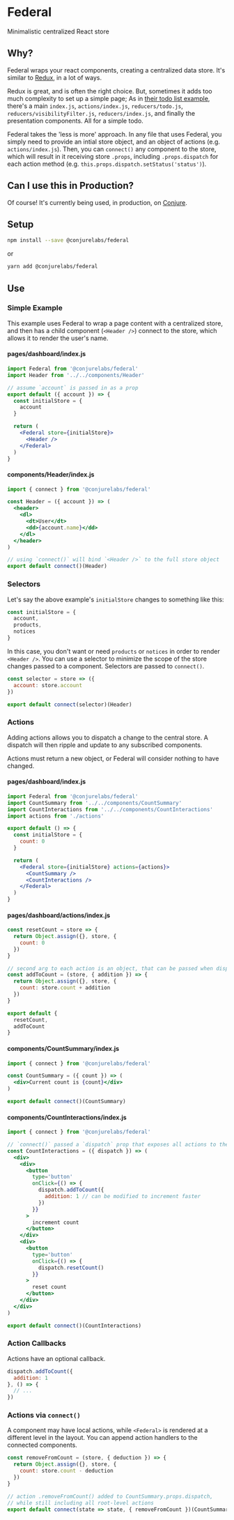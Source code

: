 # Federal

Minimalistic centralized React store

## Why?

Federal wraps your react components, creating a centralized data store. It's similar to [Redux](https://github.com/reactjs/react-redux), in a lot of ways.

Redux is great, and is often the right choice. But, sometimes it adds too much complexity to set up a simple page; As in [their todo list example](http://redux.js.org/docs/basics/ExampleTodoList.html), there's a main `index.js`, `actions/index.js`, `reducers/todo.js`, `reducers/visibilityFilter.js`, `reducers/index.js`, and finally the presentation components. All for a simple todo.

Federal takes the 'less is more' approach. In any file that uses Federal, you simply need to provide an intial store object, and an object of actions (e.g. `actions/index.js`). Then, you can `connect()` any component to the store, which will result in it receiving store `.props`, including `.props.dispatch` for each action method (e.g. `this.props.dispatch.setStatus('status')`).

## Can I use this in Production?

Of course! It's currently being used, in production, on [Conjure](https://conjure.sh).

## Setup

```bash
npm install --save @conjurelabs/federal
```

or

```bash
yarn add @conjurelabs/federal
```

## Use

### Simple Example

This example uses Federal to wrap a page content with a centralized store, and then has a child component (`<Header />`) connect to the store, which allows it to render the user's name.

#### pages/dashboard/index.js

```jsx
import Federal from '@conjurelabs/federal'
import Header from '../../components/Header'

// assume `account` is passed in as a prop
export default ({ account }) => {
  const initialStore = {
    account
  }

  return (
    <Federal store={initialStore}>
      <Header />
    </Federal>
  )
}
```

#### components/Header/index.js

```jsx
import { connect } from '@conjurelabs/federal'

const Header = ({ account }) => (
  <header>
    <dl>
      <dt>User</dt>
      <dd>{account.name}</dd>
    </dl>
  </header>
)

// using `connect()` will bind `<Header />` to the full store object
export default connect()(Header)
```

### Selectors

Let's say the above example's `initialStore` changes to something like this:

```jsx
const initialStore = {
  account,
  products,
  notices
}
```

In this case, you don't want or need `products` or `notices` in order to render `<Header />`. You can use a selector to minimize the scope of the store changes passed to a component. Selectors are passed to `connect()`.

```jsx
const selector = store => ({
  account: store.account
})

export default connect(selector)(Header)
```

### Actions

Adding actions allows you to dispatch a change to the central store. A dispatch will then ripple and update to any subscribed components.

Actions must return a new object, or Federal will consider nothing to have changed.

#### pages/dashboard/index.js

```jsx
import Federal from '@conjurelabs/federal'
import CountSummary from '../../components/CountSummary'
import CountInteractions from '../../components/CountInteractions'
import actions from './actions'

export default () => {
  const initialStore = {
    count: 0
  }

  return (
    <Federal store={initialStore} actions={actions}>
      <CountSummary />
      <CountInteractions />
    </Federal>
  )
}
```

#### pages/dashboard/actions/index.js

```jsx
const resetCount = store => {
  return Object.assign({}, store, {
    count: 0
  })
}

// second arg to each action is an object, that can be passed when dispatching
const addToCount = (store, { addition }) => {
  return Object.assign({}, store, {
    count: store.count + addition
  })
}

export default {
  resetCount,
  addToCount
}
```

#### components/CountSummary/index.js

```jsx
import { connect } from '@conjurelabs/federal'

const CountSummary = ({ count }) => (
  <div>Current count is {count}</div>
)

export default connect()(CountSummary)
```

#### components/CountInteractions/index.js

```jsx
import { connect } from '@conjurelabs/federal'

// `connect()` passed a `dispatch` prop that exposes all actions to the component
const CountInteractions = ({ dispatch }) => (
  <div>
    <div>
      <button
        type='button'
        onClick={() => {
          dispatch.addToCount({
            addition: 1 // can be modified to increment faster
          })
        }}
      >
        increment count
      </button>
    </div>
    <div>
      <button
        type='button'
        onClick={() => {
          dispatch.resetCount()
        }}
      >
        reset count
      </button>
    </div>
  </div>
)

export default connect()(CountInteractions)
```

### Action Callbacks

Actions have an optional callback.

```jsx
dispatch.addToCount({
  addition: 1
}, () => {
  // ...
})
```

### Actions via `connect()`

A component may have local actions, while `<Federal>` is rendered at a different level in the layout. You can append action handlers to the connected components.

```jsx
const removeFromCount = (store, { deduction }) => {
  return Object.assign({}, store, {
    count: store.count - deduction
  })
}

// action .removeFromCount() added to CountSummary.props.dispatch,
// while still including all root-level actions
export default connect(state => state, { removeFromCount })(CountSummary)
```
